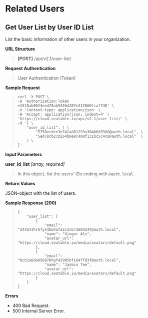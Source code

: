 # Related Users

## Get User List by User ID List

List the basic information of other users in your organization.

**URL Structure**

> **\[POST]** /api/v2.1/user-list/


**Request Authentication**

> User Authentication (Token)

**Sample Request**

> ```
> curl -X POST \
> -H 'Authorization:Token e1518ab0624eed78ab9456d207e312666fcaf748' \
> -H 'Content-type: application/json' \
> -H 'Accept: application/json; indent=4' \
> 'https://cloud.seatable.io/api/v2.1/user-list/' \
> -d '{ \
>     "user_id_list": [ \
>         "5758ecdce3e741ad81293a304b6d3388@auth.local", \
>         "5ed78cb2cd264b0e8c400f131bc5c4c8@auth.local"  \
>     ] \
> }' 
>
> ```

**Input Parameters**

**user_id_list** _\[array, required]_
> In this object, list the users' IDs ending with `@auth.local`.

**Return Values**

JSON-object with the list of users.

**Sample Response (200)**

> ```
> {
>     "user_list": [
>         {
>             "email": "244b43hr6fy54bb4afa2c2cb7369d244@auth.local",
>             "name": "Ginger Ale",
>             "avatar_url": "https://cloud.seatable.io/media/avatars/default.png"
>         },
>         {
>             "email": "8cb2a6da656876hgf42905bf1647fd3f@auth.local",
>             "name": "Jasmin Tee",
>             "avatar_url": "https://cloud.seatable.io/media/avatars/default.png"
>         }
>     ]
> }
>
> ```

**Errors**

* 400 Bad Request.
* 500 Internal Server Error.


